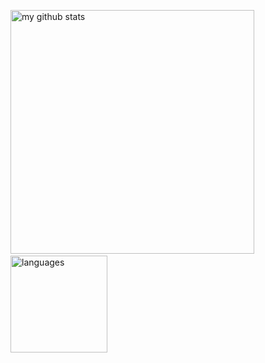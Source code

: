 <!--
![alt text](https://raw.githubusercontent.com/everthis/everthis/master/banner.jpeg "Logo")
-->
<!--
[![Anurag's github stats](https://github-readme-stats.vercel.app/api?username=everthis)](https://github.com/anuraghazra/github-readme-stats)
-->
<p align="left">
    <img src="https://github-readme-stats.vercel.app/api?username=everthis&show_icons=true&theme=tokyonight" alt="my github stats" width="390"/>&nbsp;<img src="https://github-readme-stats.vercel.app/api/top-langs/?username=everthis&layout=compact&theme=tokyonight" alt="languages" height="155">
</p>
<!--
**everthis/everthis** is a ✨ _special_ ✨ repository because its `README.md` (this file) appears on your GitHub profile.

Here are some ideas to get you started:

- 🔭 I’m currently working on ...
- 🌱 I’m currently learning ...
- 👯 I’m looking to collaborate on ...
- 🤔 I’m looking for help with ...
- 💬 Ask me about ...
- 📫 How to reach me: ...
- 😄 Pronouns: ...
- ⚡ Fun fact: ...
-->
